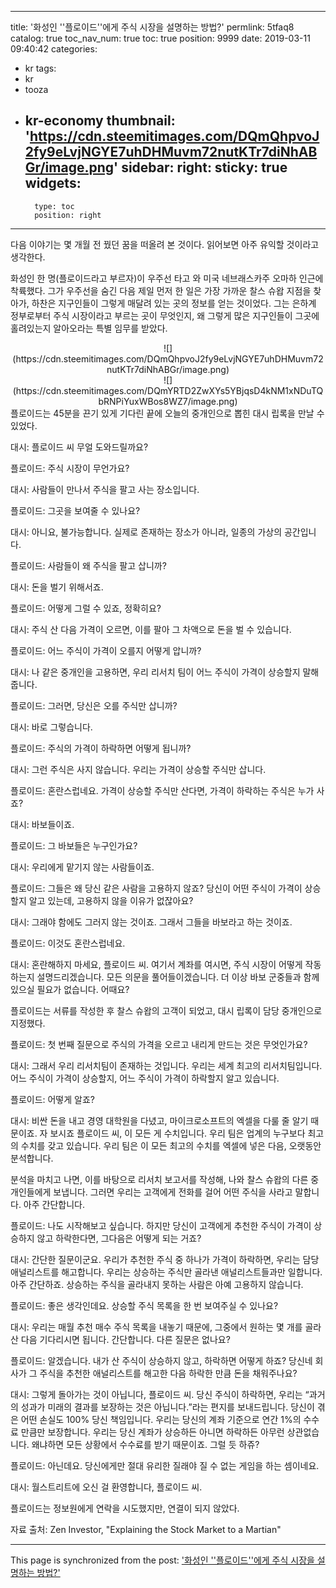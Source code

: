 
---
title: '화성인 ''플로이드''에게 주식 시장을 설명하는 방법?'
permlink: 5tfaq8
catalog: true
toc_nav_num: true
toc: true
position: 9999
date: 2019-03-11 09:40:42
categories:
- kr
tags:
- kr
- tooza
- kr-economy
thumbnail: 'https://cdn.steemitimages.com/DQmQhpvoJ2fy9eLvjNGYE7uhDHMuvm72nutKTr7diNhABGr/image.png'
sidebar:
    right:
        sticky: true
widgets:
    -
        type: toc
        position: right
---


다음 이야기는 몇 개월 전 꿨던 꿈을 떠올려 본 것이다. 읽어보면 아주 유익할 것이라고 생각한다.  

화성인 한 명(플로이드라고 부르자)이 우주선 타고 와 미국 네브래스카주 오마하 인근에 착륙했다. 그가 우주선을 숨긴 다음 제일 먼저 한 일은 가장 가까운 찰스 슈왑 지점을 찾아가, 하찬은 지구인들이 그렇게 매달려 있는 곳의 정보를 얻는 것이었다. 그는 은하계 정부로부터 주식 시장이라고 부르는 곳이 무엇인지, 왜 그렇게 많은 지구인들이 그곳에 홀려있는지 알아오라는 특별 임무를 받았다. 

<center>
![](https://cdn.steemitimages.com/DQmQhpvoJ2fy9eLvjNGYE7uhDHMuvm72nutKTr7diNhABGr/image.png)
</center>
<center>
![](https://cdn.steemitimages.com/DQmYRTD2ZwXYs5YBjqsD4kNM1xNDuTQbRNPiYuxWBos8WZ7/image.png)
</center>
플로이드는 45분을 끈기 있게 기다린 끝에 오늘의 중개인으로 뽑힌 대시 립록을 만날 수 있었다.  

대시: 플로이드 씨 무얼 도와드릴까요? 

플로이드: 주식 시장이 무언가요? 

대시: 사람들이 만나서 주식을 팔고 사는 장소입니다.  

플로이드: 그곳을 보여줄 수 있나요? 

대시: 아니요, 불가능합니다. 실제로 존재하는 장소가 아니라, 일종의 가상의 공간입니다.

플로이드: 사람들이 왜 주식을 팔고 삽니까? 

대시: 돈을 벌기 위해서죠. 

플로이드: 어떻게 그럴 수 있죠, 정확히요? 

대시: 주식 산 다음 가격이 오르면, 이를 팔아 그 차액으로 돈을 벌 수 있습니다. 

플로이드: 어느 주식이 가격이 오를지 어떻게 압니까?  

대시: 나 같은 중개인을 고용하면, 우리 리서치 팀이 어느 주식이 가격이 상승할지 말해줍니다. 

플로이드: 그러면, 당신은 오를 주식만 삽니까? 

대시: 바로 그렇습니다.  

플로이드: 주식의 가격이 하락하면 어떻게 됩니까?
 
대시: 그런 주식은 사지 않습니다. 우리는 가격이 상승할 주식만 삽니다. 

플로이드: 혼란스럽네요. 가격이 상승할 주식만 산다면, 가격이 하락하는 주식은 누가 사죠? 

대시: 바보들이죠. 

플로이드: 그 바보들은 누구인가요?
 
대시: 우리에게 맡기지 않는 사람들이죠.  

플로이드: 그들은 왜 당신 같은 사람을 고용하지 않죠? 당신이 어떤 주식이 가격이 상승할지 알고 있는데, 고용하지 않을 이유가 없잖아요? 

대시: 그래야 함에도 그러지 않는 것이죠. 그래서 그들을 바보라고 하는 것이죠. 

플로이드: 이것도 혼란스럽네요. 

대시: 혼란해하지 마세요, 플로이드 씨. 여기서 계좌를 여시면, 주식 시장이 어떻게 작동하는지 설명드리겠습니다. 모든 의문을 풀어들이겠습니다. 더 이상 바보 군중들과 함께 있으실 필요가 없습니다. 어때요?  

플로이드는 서류를 작성한 후 찰스 슈왑의 고객이 되었고, 대시 립록이 담당 중개인으로 지정했다.  

플로이드: 첫 번째 질문으로 주식의 가격을 오르고 내리게 만드는 것은 무엇인가요? 

대시: 그래서 우리 리서치팀이 존재하는 것입니다. 우리는 세계 최고의 리서치팀입니다. 어느 주식이 가격이 상승할지, 어느 주식이 가격이 하락할지 알고 있습니다.  

플로이드: 어떻게 알죠?  

대시: 비싼 돈을 내고 경영 대학원을 다녔고, 마이크로소프트의 엑셀을 다룰 줄 알기 때문이죠. 자 보시죠 플로이드 씨, 이 모든 게 수치입니다. 우리 팀은 업계의 누구보다 최고의 수치를 갖고 있습니다. 우리 팀은 이 모든 최고의 수치를 엑셀에 넣은 다음, 오랫동안 분석합니다. 

분석을 마치고 나면, 이를 바탕으로 리서치 보고서를 작성해, 나와 찰스 슈왑의 다른 중개인들에게 보냅니다. 그러면 우리는 고객에게 전화를 걸어 어떤 주식을 사라고 말합니다. 아주 간단합니다. 

플로이드: 나도 시작해보고 싶습니다. 하지만 당신이 고객에게 추천한 주식이 가격이 상승하지 않고 하락한다면, 그다음은 어떻게 되는 거죠?

대시: 간단한 질문이군요. 우리가 추천한 주식 중 하나가 가격이 하락하면, 우리는 담당 애널리스트를 해고합니다. 우리는 상승하는 주식만 골라낸 애널리스트들과만 일합니다. 아주 간단하죠. 상승하는 주식을 골라내지 못하는 사람은 아예 고용하지 않습니다. 

플로이드: 좋은 생각인데요. 상승할 주식 목록을 한 번 보여주실 수 있나요? 

대시: 우리는 매월 추천 매수 주식 목록을 내놓기 때문에, 그중에서 원하는 몇 개를 골라 산 다음 기다리시면 됩니다. 간단합니다. 다른 질문은 없나요? 

플로이드: 알겠습니다. 내가 산 주식이 상승하지 않고, 하락하면 어떻게 하죠? 당신네 회사가 그 주식을 추천한 애널리스트를 해고한 다음 하락한 만큼 돈을 채워주나요? 

대시: 그렇게 돌아가는 것이 아닙니다, 플로이드 씨. 당신 주식이 하락하면, 우리는 “과거의 성과가 미래의 결과를 보장하는 것은 아닙니다.”라는 편지를 보내드립니다. 당신이 겪은 어떤 손실도 100% 당신 책임입니다. 우리는 당신의 계좌 기준으로 연간 1%의 수수료 만큼만 보장합니다. 우리는 당신 계좌가 상승하든 아니면 하락하든 아무런 상관없습니다. 왜냐하면 모든 상황에서 수수료를 받기 때문이죠. 그럴 듯 하쥬? 

플로이드: 아닌데요. 당신에게만 절대 유리한 질래야 질 수 없는 게임을 하는 셈이네요. 

대시: 월스트리트에 오신 걸 환영합니다, 플로이드 씨. 

플로이드는 정보원에게 연락을 시도했지만, 연결이 되지 않았다. 

자료 출처: Zen Investor, "Explaining the Stock Market to a Martian"

- - -

This page is synchronized from the post: ['화성인 ''플로이드''에게 주식 시장을 설명하는 방법?'](https://steemit.com/@pius.pius/5tfaq8)
